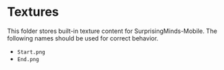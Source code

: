 # Textures

This folder stores built-in texture content for SurprisingMinds-Mobile. The following names should be used for correct behavior.

 * `Start.png`
 * `End.png`